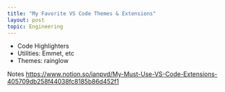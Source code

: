 ```yaml
---
title: "My Favorite VS Code Themes & Extensions"
layout: post
topic: Engineering
---
```


- Code Highlighters
- Utilities: Emmet, etc
- Themes: rainglow

Notes
https://www.notion.so/ianpvd/My-Must-Use-VS-Code-Extensions-405709db258f44038fc8185b86d452f1
